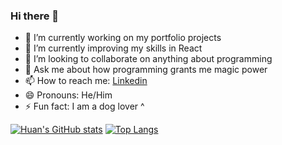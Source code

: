 ### Hi there 👋


- 🔭 I’m currently working on my portfolio projects
- 🌱 I’m currently improving my skills in React
- 👯 I’m looking to collaborate on anything about programming
- 💬 Ask me about how programming grants me magic power
- 📫 How to reach me: [Linkedin](https://www.linkedin.com/in/huan-ai/)
- 😄 Pronouns: He/Him
- ⚡ Fun fact: I am a dog lover ^

[![Huan's GitHub stats](https://github-readme-stats.vercel.app/api?username=Huan4Ai&count_private=true&show_icons=true&hide_border=true)](https://github.com/Huan4Ai/github-readme-stats)
[![Top Langs](https://github-readme-stats.vercel.app/api/top-langs/?username=Huan4Ai&layout=compact)](https://github.com/Huan4Ai/github-readme-stats)
